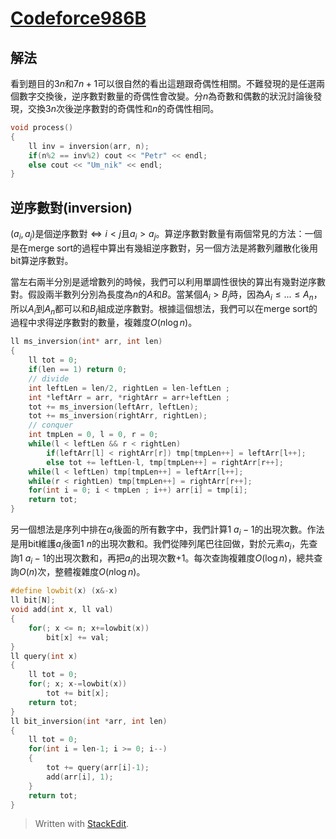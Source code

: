 # [Codeforce986B](https://codeforces.com/problemset/problem/986/B)
## 解法
看到題目的$3n$和$7n+1$可以很自然的看出這題跟奇偶性相關。不難發現的是任選兩個數字交換後，逆序數對數量的奇偶性會改變。分$n$為奇數和偶數的狀況討論後發現，交換$3n$次後逆序數對的奇偶性和$n$的奇偶性相同。
```c++
void process()
{
    ll inv = inversion(arr, n);
    if(n%2 == inv%2) cout << "Petr" << endl;
    else cout << "Um_nik" << endl;
}
```

## 逆序數對(inversion)
$(a_i, a_j)$是個逆序數對$\iff i < j$且$a_i > a_j$。算逆序數對數量有兩個常見的方法：一個是在merge sort的過程中算出有幾組逆序數對，另一個方法是將數列離散化後用bit算逆序數對。

當左右兩半分別是遞增數列的時候，我們可以利用單調性很快的算出有幾對逆序數對。假設兩半數列分別為長度為$n$的$A$和$B$。當某個$A_i > B_j$時，因為$A_i \leq ... \leq A_n$，所以$A_i$到$A_n$都可以和$B_j$組成逆序數對。根據這個想法，我們可以在merge sort的過程中求得逆序數對的數量，複雜度$O(n \log n)$。
```c++
ll ms_inversion(int* arr, int len)
{
    ll tot = 0;
    if(len == 1) return 0;
    // divide
    int leftLen = len/2, rightLen = len-leftLen ;
    int *leftArr = arr, *rightArr = arr+leftLen ;
    tot += ms_inversion(leftArr, leftLen);
    tot += ms_inversion(rightArr, rightLen);
    // conquer
    int tmpLen = 0, l = 0, r = 0;
    while(l < leftLen && r < rightLen)
        if(leftArr[l] < rightArr[r]) tmp[tmpLen++] = leftArr[l++];
        else tot += leftLen-l, tmp[tmpLen++] = rightArr[r++];
    while(l < leftLen) tmp[tmpLen++] = leftArr[l++];
    while(r < rightLen) tmp[tmpLen++] = rightArr[r++];
    for(int i = 0; i < tmpLen ; i++) arr[i] = tmp[i];
    return tot;
}
```
另一個想法是序列中排在$a_i$後面的所有數字中，我們計算$1~a_i-1$的出現次數。作法是用bit維護$a_i$後面$1~n$的出現次數和。我們從陣列尾巴往回做，對於元素$a_i$，先查詢$1~a_i-1$的出現次數和，再把$a_i$的出現次數+1。每次查詢複雜度$O(\log n)$，總共查詢$O(n)$次，整體複雜度$O(n \log n)$。
```c++
#define lowbit(x) (x&-x)
ll bit[N];
void add(int x, ll val)
{
    for(; x <= n; x+=lowbit(x))
        bit[x] += val;
}
ll query(int x)
{
    ll tot = 0;
    for(; x; x-=lowbit(x))
        tot += bit[x];
    return tot;
}
ll bit_inversion(int *arr, int len)
{
    ll tot = 0;
    for(int i = len-1; i >= 0; i--)
    {
        tot += query(arr[i]-1);
        add(arr[i], 1);
    }
    return tot;
}
```


> Written with [StackEdit](https://stackedit.io/).
> <math><inversion><BIT><sorting>
